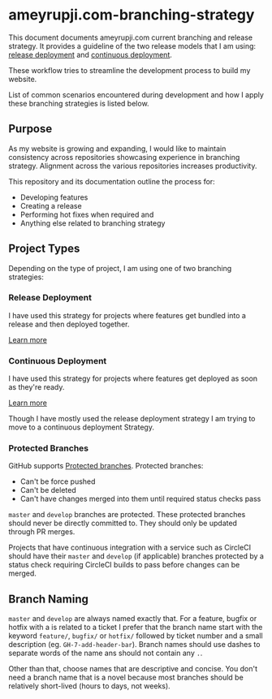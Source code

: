 # ameyrupji.com-branching-strategy

This document documents  ameyrupji.com current branching and release strategy. It provides a guideline of the two release models that I am using: [release deployment](RELEASE-DEPLOYMENT.md) and [continuous deployment](CONTINUOUS-DEPLOYMENT.md).

These workflow tries to streamline the development process to build my website.

List of common scenarios encountered during development and how I apply these branching strategies is listed below.


## Purpose

As my website is growing and expanding, I would like to maintain consistency across repositories showcasing experience in branching strategy. Alignment across the various repositories increases productivity.

This repository and its documentation outline the process for:
* Developing features
* Creating a release
* Performing hot fixes when required and
* Anything else related to branching strategy


## Project Types

Depending on the type of project, I am using one of two branching strategies:

### Release Deployment

I have used this strategy for projects where features get bundled into a release and then deployed together.

[Learn more](./RELEASE-DEPLOYMENT.md)

### Continuous Deployment

I have used this strategy for projects where features get deployed as soon as they're ready.

[Learn more](./CONTINUOUS-DEPLOYMENT.md)

Though I have mostly used the release deployment strategy I am trying to move to a continuous deployment Strategy.


### Protected Branches

GitHub supports [Protected branches](https://github.com/blog/2051-protected-branches-and-required-status-checks). Protected branches:
- Can't be force pushed
- Can't be deleted
- Can't have changes merged into them until required status checks pass

`master` and `develop` branches are protected. These protected branches should never be directly committed to. They should only be updated through PR merges.

Projects that have continuous integration with a service such as CircleCI should have their `master` and `develop` (if applicable) branches protected by a status check requiring CircleCI builds to pass before changes can be merged.


## Branch Naming

`master` and `develop` are always named exactly that. For a feature, bugfix or hotfix with a is related to a ticket I prefer that the branch name start with
the keyword `feature/`, `bugfix/` or `hotfix/` followed by ticket number and a small description (eg. `GH-7-add-header-bar`). Branch names should use dashes to separate words of the name ans should not contain any `.`.

Other than that, choose names that are descriptive and concise. You don't need a branch name that is a novel because most branches should be relatively short-lived (hours to days, not weeks).